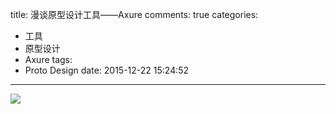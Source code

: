 title: 漫谈原型设计工具——Axure
comments: true
categories:
  - 工具
  - 原型设计
  - Axure
tags:
  - Proto Design
date: 2015-12-22 15:24:52
---

![](/images/gallery/2015/12/22/cover.jpg)